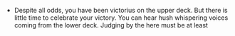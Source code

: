 - Despite all odds, you have been victorius on the upper deck. But there is little time to celebrate your victory. You can hear hush whispering voices coming from the lower deck. Judging by the here must be at least